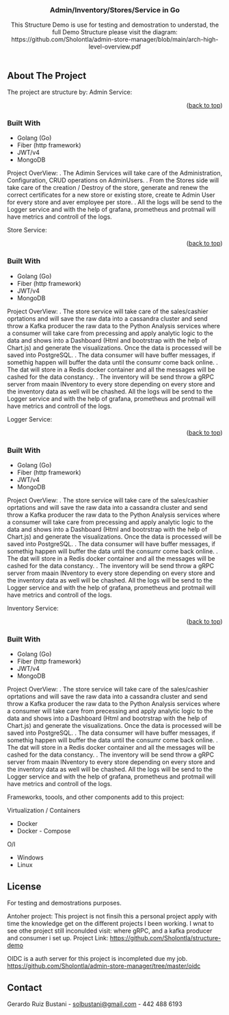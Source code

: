 <div id="top"></div>

<!-- Structure Demo Spring -->
<br />
<div align="center">
  <a href="https://github.com/Sholontla">
  </a>

<h3 align="center">Admin/Inventory/Stores/Service in Go</h3>

  <p align="center">
   This Structure Demo is use for testing and demostration to understad, the full Demo Structure please visit the diagram: https://github.com/Sholontla/admin-store-manager/blob/main/arch-high-level-overview.pdf
    <br />
    <br />
  </p>
</div>

<!-- ABOUT THE PROJECT -->

## About The Project

The project are structure by:
Admin Service:

  <p align="right">(<a href="#top">back to top</a>)</p>

### Built With

- Golang (Go)
- Fiber (http framework)
- JWT/v4
- MongoDB

Project OverView:
. The Adimin Services will take care of the Administration, Configuration, CRUD operations on AdminUsers.
. From the Stores side will take care of the creation / Destroy of the store, generate and renew the correct certificates for a new store or existing store, create te Admin User for every store and aver employee per store.
. All the logs will be send to the Logger service and with the help of grafana, prometheus and protmail will have metrics and controll of the logs.

Store Service:

  <p align="right">(<a href="#top">back to top</a>)</p>

### Built With

- Golang (Go)
- Fiber (http framework)
- JWT/v4
- MongoDB

Project OverView:
. The store service will take care of the sales/cashier oprtations and will save the raw data into a cassandra cluster and send throw a Kafka producer the raw data to the Python Analysis services where a consumer will take care from precessing and apply analytic logic to the data and shows into a Dashboard (Html and bootrstrap with the help of Chart.js) and generate the visualizations.
Once the data is processed will be saved into PostgreSQL.
. The data consumer will have buffer messages, if somethig happen will buffer the data until the consumr come back online.
. The dat will store in a Redis docker container and all the messages will be cashed for the data constancy.
. The inventory will be send throw a gRPC server from maain INventory to every store depending on every store and the inventory data as well will be chashed.
All the logs will be send to the Logger service and with the help of grafana, prometheus and protmail will have metrics and controll of the logs.

Logger Service:

  <p align="right">(<a href="#top">back to top</a>)</p>

### Built With

- Golang (Go)
- Fiber (http framework)
- JWT/v4
- MongoDB

Project OverView:
. The store service will take care of the sales/cashier oprtations and will save the raw data into a cassandra cluster and send throw a Kafka producer the raw data to the Python Analysis services where a consumer will take care from precessing and apply analytic logic to the data and shows into a Dashboard (Html and bootrstrap with the help of Chart.js) and generate the visualizations.
Once the data is processed will be saved into PostgreSQL.
. The data consumer will have buffer messages, if somethig happen will buffer the data until the consumr come back online.
. The dat will store in a Redis docker container and all the messages will be cashed for the data constancy.
. The inventory will be send throw a gRPC server from maain INventory to every store depending on every store and the inventory data as well will be chashed.
All the logs will be send to the Logger service and with the help of grafana, prometheus and protmail will have metrics and controll of the logs.

Inventory Service:

  <p align="right">(<a href="#top">back to top</a>)</p>

### Built With

- Golang (Go)
- Fiber (http framework)
- JWT/v4
- MongoDB

Project OverView:
. The store service will take care of the sales/cashier oprtations and will save the raw data into a cassandra cluster and send throw a Kafka producer the raw data to the Python Analysis services where a consumer will take care from precessing and apply analytic logic to the data and shows into a Dashboard (Html and bootrstrap with the help of Chart.js) and generate the visualizations.
Once the data is processed will be saved into PostgreSQL.
. The data consumer will have buffer messages, if somethig happen will buffer the data until the consumr come back online.
. The dat will store in a Redis docker container and all the messages will be cashed for the data constancy.
. The inventory will be send throw a gRPC server from maain INventory to every store depending on every store and the inventory data as well will be chashed.
All the logs will be send to the Logger service and with the help of grafana, prometheus and protmail will have metrics and controll of the logs.

Frameworks, toools, and other components add to this project:

Virtualization / Containers

- Docker
- Docker - Compose

O/I

- Windows
- Linux

## License

For testing and demostrations purposes.

Antoher project:
This project is not finsih this a personal project apply with time the knowledge get on the different projects I been working.
I wnat to see othe project still inconulded visit:
where gRPC, and a kafka producer and consumer i set up.
Project Link: https://github.com/Sholontla/structure-demo

OIDC is a auth server for this project is incompleted due my job.
https://github.com/Sholontla/admin-store-manager/tree/master/oidc


<!-- CONTACT -->

## Contact

Gerardo Ruiz Bustani - solbustani@gmail.com - 442 488 6193


